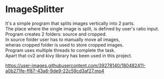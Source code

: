 # ImageSplitter  
It's a simple program that splits images vertically into 2 parts.  
The place where the single image is split, is defined by user's ratio input.  
Program creates 2 folders: source and cropped.  
In source folder user has to manually move all images,  
wheras cropped folder is used to store cropped images.  
Program uses multiple threads to complete the task.  
Apart that cv2 and kivy library has been used in this project.  


https://user-images.githubusercontent.com/39278140/180482411-a0b271fe-ff87-43a6-9de9-22c59cd3af27.mp4

